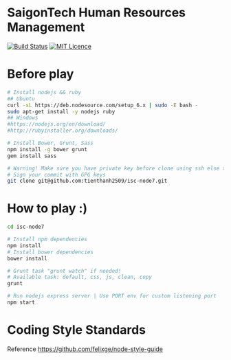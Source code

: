 # SaigonTech Human Resources Management

[![Build Status](https://travis-ci.org/tienthanh2509/isc-node7.svg?branch=master)](https://travis-ci.org/tienthanh2509/isc-node7) [![MIT Licence](https://badges.frapsoft.com/os/mit/mit.svg?v=103)](https://opensource.org/licenses/mit-license.php)


# Before play
```bash
# Install nodejs && ruby
## Ubuntu
curl -sL https://deb.nodesource.com/setup_6.x | sudo -E bash -
sudo apt-get install -y nodejs ruby
## Windows
#https://nodejs.org/en/download/
#http://rubyinstaller.org/downloads/

# Install Bower, Grunt, Sass
npm install -g bower grunt
gem install sass

# Warning! Make sure you have private key before clone using ssh else try https instead
# Sign your commit with GPG keys
git clone git@github.com:tienthanh2509/isc-node7.git

```

# How to play :)
```bash
cd isc-node7

# Install npm dependencies
npm install
# Install bower dependencies
bower install

# Grunt task "grunt watch" if needed!
# Available task: default, css, js, clean, copy
grunt

# Run nodejs express server | Use PORT env for custom listening port
npm start
```

# Coding Style Standards
Reference https://github.com/felixge/node-style-guide
